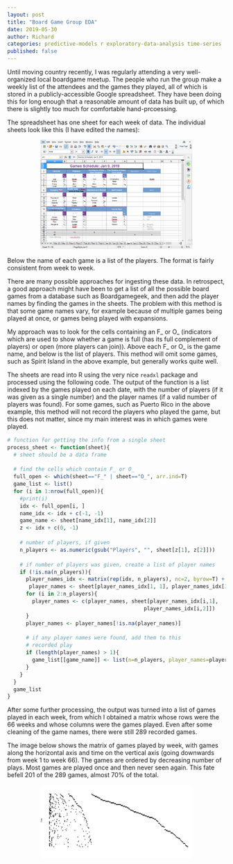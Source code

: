```yaml
---
layout: post
title: "Board Game Group EDA"
date: 2019-05-30
author: Richard
categories: predictive-models r exploratory-data-analysis time-series
published: false
---
```

Until moving country recently, I was regularly attending a very well-organized local boardgame meetup. The people who run the group make a weekly list of the attendees and the games they played, all of which is stored in a publicly-accessible Google spreadsheet. They have been doing this for long enough that a reasonable amount of data has built up, of which there is slightly too much for comfortable hand-prcoessing.

The spreadsheet has one sheet for each week of data. The individual sheets look like this (I have edited the names):

<div style="width:70%; margin:0 auto;">
 <img src="/blog/images/2019-05/schedule_jan_9.png" />
</div>

Below the name of each game is a list of the players. The format is fairly consistent from week to week.

There are many possible approaches for ingesting these data. In retrospect, a good approach might have been to get a list of all the possible board games from a database such as Boardgamegeek, and then add the player names by finding the games in the sheets. The problem with this method is that some game names vary, for example because of multiple games being played at once, or games being played with expansions.

My approach was to look for the cells containing an F_ or O_ (indicators which are used to show whether a game is full (has its full complement of players) or open (more players can join)). Above each F_ or O_ is the game name, and below is the list of players. This method will omit some games, such as Spirit Island in the above example, but generally works quite well.

The sheets are read into R using the very nice `readxl` package and processed using the following code. The output of the function is a list indexed by the games played on each date, with the number of players (if it was given as a single number) and the player names (if a valid number of players was found). For some games, such as Puerto Rico in the above example, this method will not record the players who played the game, but this does not matter, since my main interest was in which games were played.

```r
# function for getting the info from a single sheet
process_sheet <- function(sheet){
  # sheet should be a data frame
  
  # find the cells which contain F_ or O_
  full_open <- which(sheet=="F_" | sheet=="O_", arr.ind=T)
  game_list <- list()
  for (i in 1:nrow(full_open)){
    #print(i)
    idx <- full_open[i, ]
    name_idx <- idx + c(-1, -1)
    game_name <- sheet[name_idx[1], name_idx[2]]
    z <- idx + c(0, -1)
    
    # number of players, if given
    n_players <- as.numeric(gsub("Players", "", sheet[z[1], z[2]]))

    # if number of players was given, create a list of player names
    if (!is.na(n_players)){
      player_names_idx <- matrix(rep(idx, n_players), nc=2, byrow=T) + cbind(1:n_players, -1)
       player_names <- sheet[player_names_idx[1, 1], player_names_idx[1,2]]
      for (i in 2:n_players){
        player_names <- c(player_names, sheet[player_names_idx[i,1],
                                            player_names_idx[i,2]])
      }
      player_names <- player_names[!is.na(player_names)]
      
      # if any player names were found, add them to this 
      # recorded play
      if (length(player_names) > 1){
        game_list[[game_name]] <- list(n=n_players, player_names=player_names)
      }
    }
  }
  game_list
}
```

After some further processing, the output was turned into a list of games played in each week, from which I obtained a matrix whose rows were the 66 weeks and whose columns were the games played. Even after some cleaning of the game names, there were still 289 recorded games.

The image below shows the matrix of games played by week, with games along the horizontal axis and time on the vertical axis (going downwards from week 1 to week 66). The games are ordered by decreasing number of plays. Most games are played once and then never seen again. This fate befell 201 of the 289 games, almost 70\% of the total.

<div style="width:70%; margin:0 auto;">
 <img src="/blog/images/2019-05/game_matrix.png" />
</div>
